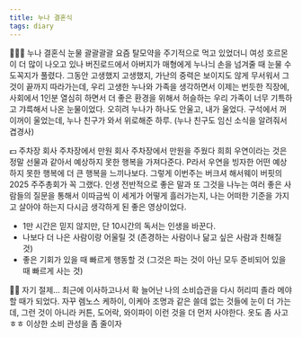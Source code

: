 ```yaml
---
title: 누나 결혼식
tags: diary
---
```


👰🏻‍♀️ 누나 결혼식 눈물 괄괄괄괄
 요즘 탈모약을 주기적으로 먹고 있었더니 여성 호르몬이 더 많이 나오고 있나 버진로드에서 아버지가 매형에게 누나늬 손을 넘겨줄 때 눈물 수도꼭지가 풀렸다. 그동안 고생했지 고생했지, 가난의 중력은 보이지도 않게 무서워서 그것이 끝까지 따라가는데, 우리 고생한 누나와 가족을 생각하면서 이제는 번듯한 직장에, 사회에서 1인분 열심히 하면서 더 좋은 환경을 위해서 허슬하는 우리 가족이 너무 기특하고 갸륵해서 나온 눈물이었다. 오히려 누나가 하나도 안울고, 내가 울었다. 구석에서 꺼이꺼이 울었는데, 누나 친구가 와서 위로해준 하루. (누나 친구도 임신 소식을 알려줘서 겹경사)

💵 주차장 회사 주차장에서 만원 
  회사 주차장에서 만원을 주웠다 희희 우연이라는 것은 정말 선물과 같아서 예상하지 못한 행복을 가져다준다. P라서 우연을 빙자한 어떤 예상하지 못한 행복에 더 큰 행복을 느끼나보다. 그렇게 이번주는 버크셔 해서웨이 버핏의 2025 주주총회가 꼭 그랬다. 인생 전반적으로 좋은 말과 또 그것을 나누는 여러 좋은 사람들의 질문을 통해서 이따금씩 이 세게가 어떻게 흘러가는지, 나는 어떠한 기준을 가지고 살아야 하는지 다시금 생각하게 된 좋은 영상이었다.
   - 1만 시간은 믿지 않지만, 단 10시간의 독서는 인생을 바꾼다.
   - 나보다 더 나은 사람이랑 어울릴 것 (존경하는 사람이나 닮고 싶은 사람과 친해질 것)
   - 좋은 기회가 있을 때 빠르게 행동할 것 (그것은 파는 것이 아닌 모두 준비되어 있을 때 빠르게 사는 것)

🧘🏻 자기 절제...
 최근에 이사하고나서 확 늘어난 나의 소비습관을 다시 허리띠 졸라 메야할 때가 되었다. 자꾸 렘노스 케하이, 이케아 조명과 같은 쓸데 없는 것들에 눈이 더 가는데, 그런 것이 아니라 커튼, 도어락, 와이파이 이런 것을 더 먼저 사야한다. 옷도 좀 사고 ㅎㅎ 이상한 소비 관성을 좀 줄이자